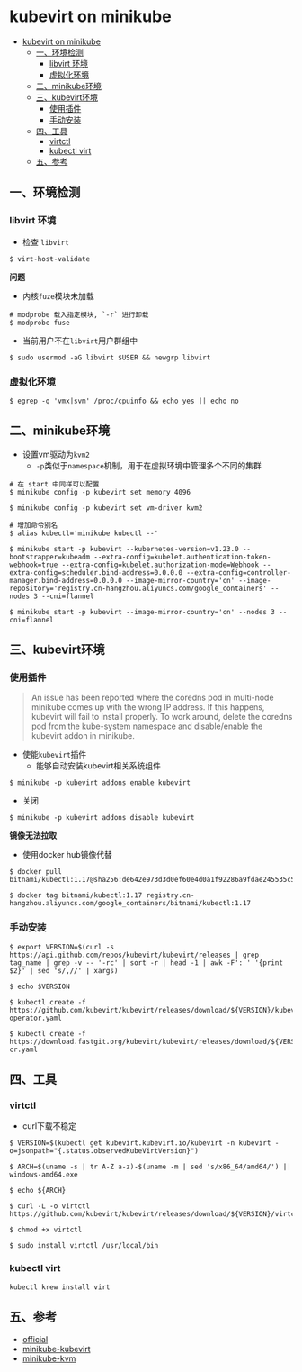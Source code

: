 # kubevirt on minikube 

- [kubevirt on minikube](#kubevirt-on-minikube)
  - [一、环境检测](#一环境检测)
    - [libvirt 环境](#libvirt-环境)
    - [虚拟化环境](#虚拟化环境)
  - [二、minikube环境](#二minikube环境)
  - [三、kubevirt环境](#三kubevirt环境)
    - [使用插件](#使用插件)
    - [手动安装](#手动安装)
  - [四、工具](#四工具)
    - [virtctl](#virtctl)
    - [kubectl virt](#kubectl-virt)
  - [五、参考](#五参考)

## 一、环境检测

### libvirt 环境

- 检查 `libvirt`

```shell
$ virt-host-validate
```

**问题**

- 内核`fuze`模块未加载

```shell
# modprobe 载入指定模块, `-r` 进行卸载
$ modprobe fuse
```

- 当前用户不在`libvirt`用户群组中

```shell
$ sudo usermod -aG libvirt $USER && newgrp libvirt
```

### 虚拟化环境

```shell
$ egrep -q 'vmx|svm' /proc/cpuinfo && echo yes || echo no
```

## 二、minikube环境

- 设置vm驱动为`kvm2`
  - `-p`类似于`namespace`机制，用于在虚拟环境中管理多个不同的集群

```shell
# 在 start 中同样可以配置
$ minikube config -p kubevirt set memory 4096

$ minikube config -p kubevirt set vm-driver kvm2

# 增加命令别名
$ alias kubectl='minikube kubectl --'
```

```shell
$ minikube start -p kubevirt --kubernetes-version=v1.23.0 --bootstrapper=kubeadm --extra-config=kubelet.authentication-token-webhook=true --extra-config=kubelet.authorization-mode=Webhook --extra-config=scheduler.bind-address=0.0.0.0 --extra-config=controller-manager.bind-address=0.0.0.0 --image-mirror-country='cn' --image-repository='registry.cn-hangzhou.aliyuncs.com/google_containers' --nodes 3 --cni=flannel

$ minikube start -p kubevirt --image-mirror-country='cn' --nodes 3 --cni=flannel
```

## 三、kubevirt环境

### 使用插件

> An issue has been reported where the coredns pod in multi-node minikube comes up with the wrong IP address. If this happens, kubevirt will fail to install properly. To work around, delete the coredns pod from the kube-system namespace and disable/enable the kubevirt addon in minikube.

- 使能`kubevirt`插件
  - 能够自动安装kubevirt相关系统组件

```shell
$ minikube -p kubevirt addons enable kubevirt
```
- 关闭

```shell
$ minikube -p kubevirt addons disable kubevirt
```

**镜像无法拉取**

- 使用docker hub镜像代替

```shell
$ docker pull bitnami/kubectl:1.17@sha256:de642e973d3d0ef60e4d0a1f92286a9fdae245535c5990d4762bbe86fcf95887

$ docker tag bitnami/kubectl:1.17 registry.cn-hangzhou.aliyuncs.com/google_containers/bitnami/kubectl:1.17
```

### 手动安装

```shell
$ export VERSION=$(curl -s https://api.github.com/repos/kubevirt/kubevirt/releases | grep tag_name | grep -v -- '-rc' | sort -r | head -1 | awk -F': ' '{print $2}' | sed 's/,//' | xargs)

$ echo $VERSION

$ kubectl create -f https://github.com/kubevirt/kubevirt/releases/download/${VERSION}/kubevirt-operator.yaml

$ kubectl create -f https://download.fastgit.org/kubevirt/kubevirt/releases/download/${VERSION}/kubevirt-cr.yaml
```

## 四、工具

### virtctl

- curl下载不稳定

```shell
$ VERSION=$(kubectl get kubevirt.kubevirt.io/kubevirt -n kubevirt -o=jsonpath="{.status.observedKubeVirtVersion}")

$ ARCH=$(uname -s | tr A-Z a-z)-$(uname -m | sed 's/x86_64/amd64/') || windows-amd64.exe

$ echo ${ARCH}

$ curl -L -o virtctl https://github.com/kubevirt/kubevirt/releases/download/${VERSION}/virtctl-${VERSION}-${ARCH}

$ chmod +x virtctl

$ sudo install virtctl /usr/local/bin
```

### kubectl virt

```shell
kubectl krew install virt
```

## 五、参考

- [official](https://kubevirt.io/quickstart_minikube/)
- [minikube-kubevirt](https://minikube.sigs.k8s.io/docs/tutorials/kubevirt/)
- [minikube-kvm](https://minikube.sigs.k8s.io/docs/drivers/kvm2/)


